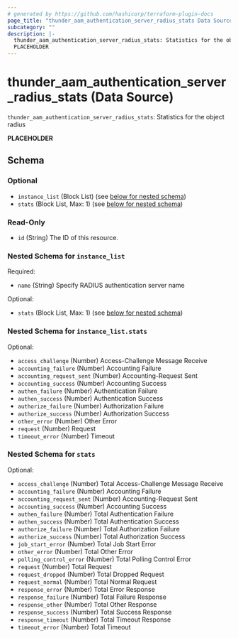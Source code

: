 ```yaml
---
# generated by https://github.com/hashicorp/terraform-plugin-docs
page_title: "thunder_aam_authentication_server_radius_stats Data Source - terraform-provider-thunder"
subcategory: ""
description: |-
  thunder_aam_authentication_server_radius_stats: Statistics for the object radius
  PLACEHOLDER
---
```


# thunder_aam_authentication_server_radius_stats (Data Source)

`thunder_aam_authentication_server_radius_stats`: Statistics for the object radius

__PLACEHOLDER__



<!-- schema generated by tfplugindocs -->
## Schema

### Optional

- `instance_list` (Block List) (see [below for nested schema](#nestedblock--instance_list))
- `stats` (Block List, Max: 1) (see [below for nested schema](#nestedblock--stats))

### Read-Only

- `id` (String) The ID of this resource.

<a id="nestedblock--instance_list"></a>
### Nested Schema for `instance_list`

Required:

- `name` (String) Specify RADIUS authentication server name

Optional:

- `stats` (Block List, Max: 1) (see [below for nested schema](#nestedblock--instance_list--stats))

<a id="nestedblock--instance_list--stats"></a>
### Nested Schema for `instance_list.stats`

Optional:

- `access_challenge` (Number) Access-Challenge Message Receive
- `accounting_failure` (Number) Accounting Failure
- `accounting_request_sent` (Number) Accounting-Request Sent
- `accounting_success` (Number) Accounting Success
- `authen_failure` (Number) Authentication Failure
- `authen_success` (Number) Authentication Success
- `authorize_failure` (Number) Authorization Failure
- `authorize_success` (Number) Authorization Success
- `other_error` (Number) Other Error
- `request` (Number) Request
- `timeout_error` (Number) Timeout



<a id="nestedblock--stats"></a>
### Nested Schema for `stats`

Optional:

- `access_challenge` (Number) Total Access-Challenge Message Receive
- `accounting_failure` (Number) Accounting Failure
- `accounting_request_sent` (Number) Accounting-Request Sent
- `accounting_success` (Number) Accounting Success
- `authen_failure` (Number) Total Authentication Failure
- `authen_success` (Number) Total Authentication Success
- `authorize_failure` (Number) Total Authorization Failure
- `authorize_success` (Number) Total Authorization Success
- `job_start_error` (Number) Total Job Start Error
- `other_error` (Number) Total Other Error
- `polling_control_error` (Number) Total Polling Control Error
- `request` (Number) Total Request
- `request_dropped` (Number) Total Dropped Request
- `request_normal` (Number) Total Normal Request
- `response_error` (Number) Total Error Response
- `response_failure` (Number) Total Failure Response
- `response_other` (Number) Total Other Response
- `response_success` (Number) Total Success Response
- `response_timeout` (Number) Total Timeout Response
- `timeout_error` (Number) Total Timeout


